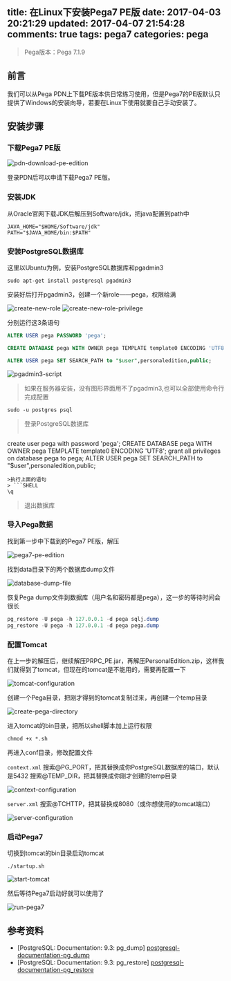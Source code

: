 title:  在Linux下安装Pega7 PE版
date: 2017-04-03 20:21:29
updated: 2017-04-07 21:54:28
comments: true
tags: pega7
categories: pega
---

> Pega版本：Pega 7.1.9

## 前言
我们可以从Pega PDN上下载PE版本供日常练习使用，但是Pega7的PE版默认只提供了Windows的安装向导，若要在Linux下使用就要自己手动安装了。

## 安装步骤

### 下载Pega7 PE版

![pdn-download-pe-edition](pdn-download-pe-edition.png)

登录PDN后可以申请下载Pega7 PE版。

### 安装JDK
从Oracle官网下载JDK后解压到Software/jdk，把java配置到path中
```SHELL
JAVA_HOME="$HOME/Software/jdk"
PATH="$JAVA_HOME/bin:$PATH"
```

### 安装PostgreSQL数据库

这里以Ubuntu为例，安装PostgreSQL数据库和pgadmin3
```SHELL
sudo apt-get install postgresql pgadmin3
```

安装好后打开pgadmin3，创建一个新role——pega，权限给满

![create-new-role](create-new-role.png)
![create-new-role-privilege](create-new-role-privilege.png)

分别运行这3条语句
```SQL
ALTER USER pega PASSWORD 'pega';

CREATE DATABASE pega WITH OWNER pega TEMPLATE template0 ENCODING 'UTF8';

ALTER USER pega SET SEARCH_PATH to "$user",personaledition,public;
```
![pgadmin3-script](pgadmin3-script.png)

> 如果在服务器安装，没有图形界面用不了pgadmin3,也可以全部使用命令行完成配置
```SHELL
sudo -u postgres psql
```
> 登录PostgreSQL数据库
> ```SQL
create user pega with password 'pega';
CREATE DATABASE pega WITH OWNER pega TEMPLATE template0 ENCODING 'UTF8';
grant all privileges on database pega to pega;
ALTER USER pega SET SEARCH_PATH to "$user",personaledition,public;
```
>执行上面的语句
> ```SHELL
\q
```
> 退出数据库

### 导入Pega数据

找到第一步中下载到的Pega7 PE版，解压

![pega7-pe-edition](pega7-pe-edition.png)

找到data目录下的两个数据库dump文件

![database-dump-file](database-dump-file.png)

恢复Pega dump文件到数据库（用户名和密码都是pega），这一步的等待时间会很长
```SQL
pg_restore -U pega -h 127.0.0.1 -d pega sqlj.dump
pg_restore -U pega -h 127.0.0.1 -d pega pega.dump
```

### 配置Tomcat

在上一步的解压后，继续解压PRPC_PE.jar，再解压PersonalEdition.zip，这样我们就得到了tomcat，但现在的tomcat是不能用的，需要再配置一下

![tomcat-configuration](tomcat-configuration.png)

创建一个Pega目录，把刚才得到的tomcat复制过来，再创建一个temp目录

![create-pega-directory](create-pega-directory.png)

进入tomcat的bin目录，把所以shell脚本加上运行权限
```SHELL
chmod +x *.sh
```

再进入conf目录，修改配置文件

`context.xml`
搜索@PG_PORT，把其替换成你PostgreSQL数据库的端口，默认是5432
搜索@TEMP_DIR，把其替换成你刚才创建的temp目录

![context-configuration](context-configuration.png)

`server.xml`
搜索@TCHTTP，把其替换成8080（或你想使用的tomcat端口）

![server-configuration](server-configuration.png)

### 启动Pega7
切换到tomcat的bin目录启动tomcat

```SHELL
./startup.sh
```
![start-tomcat](start-tomcat.png)

然后等待Pega7启动好就可以使用了

![run-pega7](run-pega7.png)

## 参考资料
* [PostgreSQL: Documentation: 9.3: pg_dump] [postgresql-documentation-pg_dump]
* [PostgreSQL: Documentation: 9.3: pg_restore] [postgresql-documentation-pg_restore]

[postgresql-documentation-pg_dump]: https://www.postgresql.org/docs/9.3/static/app-pgdump.html "PostgreSQL: Documentation: 9.3: pg_dump"
[postgresql-documentation-pg_restore]: https://www.postgresql.org/docs/9.3/static/app-pgrestore.html "PostgreSQL: Documentation: 9.3: pg_restore"